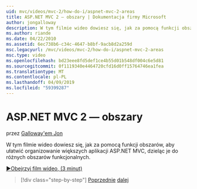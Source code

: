 ```yaml
---
uid: mvc/videos/mvc-2/how-do-i/aspnet-mvc-2-areas
title: ASP.NET MVC 2 — obszary | Dokumentacja firmy Microsoft
author: jongalloway
description: W tym filmie wideo dowiesz się, jak za pomocą funkcji obszarów, aby ułatwić organizowanie większych aplikacji ASP.NET MVC, dzieląc je do różnych funct...
ms.author: riande
ms.date: 04/22/2010
ms.assetid: 6ec738b6-c34c-4647-b8bf-9acb8d2a259d
msc.legacyurl: /mvc/videos/mvc-2/how-do-i/aspnet-mvc-2-areas
msc.type: video
ms.openlocfilehash: bd23eee8fd5def1ce4b55d01b548df004c6e5d81
ms.sourcegitcommit: 0f1119340e4464720cfd16d0ff15764746ea1fea
ms.translationtype: MT
ms.contentlocale: pl-PL
ms.lasthandoff: 04/09/2019
ms.locfileid: "59399287"
---
```

# <a name="aspnet-mvc-2---areas"></a>ASP.NET MVC 2 — obszary

przez [Galloway'em Jon](https://github.com/jongalloway)

W tym filmie wideo dowiesz się, jak za pomocą funkcji obszarów, aby ułatwić organizowanie większych aplikacji ASP.NET MVC, dzieląc je do różnych obszarów funkcjonalnych.

[&#9654;Obejrzyj film wideo, (3 minut)](https://channel9.msdn.com/Blogs/ASP-NET-Site-Videos/aspnet-mvc-2-areas)

> [!div class="step-by-step"]
> [Poprzednie](mvc2-template-customization.md)
> [dalej](aspnet-mvc-2-render-action.md)
